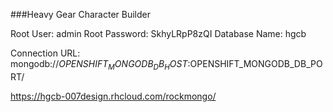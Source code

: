###Heavy Gear Character Builder

Root User:     admin
Root Password: SkhyLRpP8zQI
Database Name: hgcb

Connection URL: mongodb://$OPENSHIFT_MONGODB_DB_HOST:$OPENSHIFT_MONGODB_DB_PORT/

https://hgcb-007design.rhcloud.com/rockmongo/